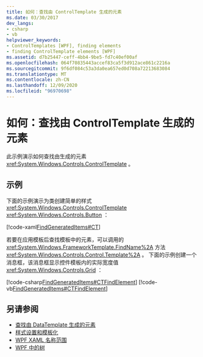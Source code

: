 ```yaml
---
title: 如何：查找由 ControlTemplate 生成的元素
ms.date: 03/30/2017
dev_langs:
- csharp
- vb
helpviewer_keywords:
- ControlTemplates [WPF], finding elements
- finding ControlTemplate elements [WPF]
ms.assetid: d7b25447-ceff-4bb4-9be5-fd7c40ef00af
ms.openlocfilehash: 064f70835443accef83ca5f3d912ace861c2216a
ms.sourcegitcommit: 9f6df084c53a3da0ea657ed0d708a72213683084
ms.translationtype: MT
ms.contentlocale: zh-CN
ms.lasthandoff: 12/09/2020
ms.locfileid: "96970698"
---
```

# <a name="how-to-find-controltemplate-generated-elements"></a>如何：查找由 ControlTemplate 生成的元素
此示例演示如何查找由生成的元素 <xref:System.Windows.Controls.ControlTemplate> 。  
  
## <a name="example"></a>示例  
 下面的示例演示为类创建简单的样式 <xref:System.Windows.Controls.ControlTemplate> <xref:System.Windows.Controls.Button> ：  
  
 [!code-xaml[FindGeneratedItems#CT](~/samples/snippets/csharp/VS_Snippets_Wpf/FindGeneratedItems/CSharp/Window1.xaml#ct)]  
  
 若要在应用模板后查找模板中的元素，可以调用的 <xref:System.Windows.FrameworkTemplate.FindName%2A> 方法 <xref:System.Windows.Controls.Control.Template%2A> 。 下面的示例创建一个消息框，该消息框显示控件模板内的实际宽度值 <xref:System.Windows.Controls.Grid> ：  
  
 [!code-csharp[FindGeneratedItems#CTFindElement](~/samples/snippets/csharp/VS_Snippets_Wpf/FindGeneratedItems/CSharp/Window1.xaml.cs#ctfindelement)]
 [!code-vb[FindGeneratedItems#CTFindElement](~/samples/snippets/visualbasic/VS_Snippets_Wpf/FindGeneratedItems/VisualBasic/Window1.xaml.vb#ctfindelement)]  
  
## <a name="see-also"></a>另请参阅

- [查找由 DataTemplate 生成的元素](../data/how-to-find-datatemplate-generated-elements.md)
- [样式设置和模板化](/dotnet/desktop-wpf/fundamentals/styles-templates-overview)
- [WPF XAML 名称范围](../advanced/wpf-xaml-namescopes.md)
- [WPF 中的树](../advanced/trees-in-wpf.md)
